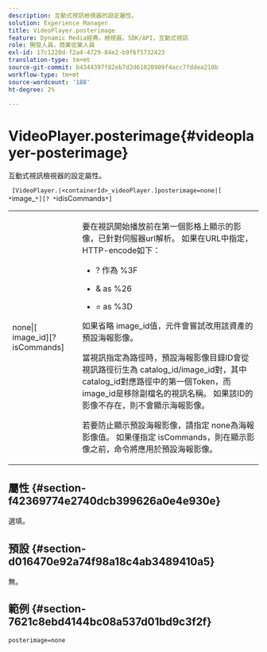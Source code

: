 ```yaml
---
description: 互動式視訊檢視器的設定屬性。
solution: Experience Manager
title: VideoPlayer.posterimage
feature: Dynamic Media經典，檢視器，SDK/API，互動式視訊
role: 開發人員，商業從業人員
exl-id: 17c1220d-f2a4-4729-84e2-b9f6f5732423
translation-type: tm+mt
source-git-commit: b4344397f82eb7d2d61020909f4acc7fddea210b
workflow-type: tm+mt
source-wordcount: '188'
ht-degree: 2%

---
```


# VideoPlayer.posterimage{#videoplayer-posterimage}

互動式視訊檢視器的設定屬性。

` [VideoPlayer.|<containerId>_videoPlayer.]posterimage=none|[ *`image_`*][? *`idisCommands`*]`

<table id="table_C616483932C2482CA9794DDD7313FD7C"> 
 <tbody> 
  <tr> 
   <td colname="col1"> <p> <span class="codeph"> none|[<span class="varname"> image_id</span>][?<span class="varname"> isCommands</span>]</span> </p> </td> 
   <td colname="col2"> <p> 要在視訊開始播放前在第一個影格上顯示的影像，已針對<span class="codeph">伺服器url</span>解析。 如果在URL中指定，HTTP-encode如下： </p> <p> 
     <ul id="ul_B38A687CEFE64C68A0B2C227A68A458F"> 
      <li id="li_E7AE1BDAC17E49E0B7ACF89C5C0529F0"> <p> <span class="codeph"> ?</span> 作為 <span class="codeph"> %3F</span> </p> </li> 
      <li id="li_391CCF067F734480B2B4AFC9760C479A"> <p> <span class="codeph"> &amp;</span> as <span class="codeph"> %26</span> </p> </li> 
      <li id="li_6824B66A55554C5A8B12874DCF5BFAEE"> <p> <span class="codeph"> =</span> as <span class="codeph"> %3D</span> </p> </li> 
     </ul> </p> <p>如果省略<span class="codeph"><span class="varname"> image_id</span></span>值，元件會嘗試改用該資產的預設海報影像。 </p> <p>當視訊指定為路徑時，預設海報影像目錄ID會從視訊路徑衍生為<span class="codeph"> catalog_id/image_id</span>對，其中<span class="codeph"> catalog_id</span>對應路徑中的第一個Token，而<span class="codeph"> image_id</span>是移除副檔名的視訊名稱。 如果該ID的影像不存在，則不會顯示海報影像。 </p> <p>若要防止顯示預設海報影像，請指定<span class="codeph"> none</span>為海報影像值。 如果僅指定<span class="codeph"><span class="varname"> isCommands</span></span>，則在顯示影像之前，命令將應用於預設海報影像。 </p> </td> 
  </tr> 
 </tbody> 
</table>

## 屬性 {#section-f42369774e2740dcb399626a0e4e930e}

選填。

## 預設 {#section-d016470e92a74f98a18c4ab3489410a5}

無。

## 範例 {#section-7621c8ebd4144bc08a537d01bd9c3f2f}

```
posterimage=none
```
